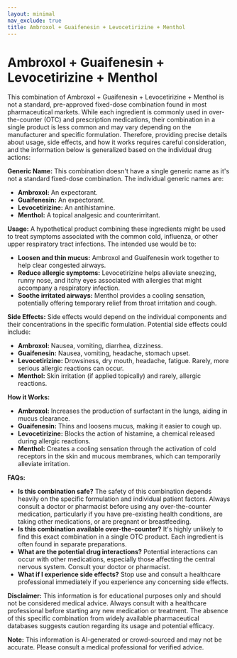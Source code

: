 ```yaml
---
layout: minimal
nav_exclude: true
title: Ambroxol + Guaifenesin + Levocetirizine + Menthol
---
```


# Ambroxol + Guaifenesin + Levocetirizine + Menthol

This combination of Ambroxol + Guaifenesin + Levocetirizine + Menthol is not a standard, pre-approved fixed-dose combination found in most pharmaceutical markets.  While each ingredient is commonly used in over-the-counter (OTC) and prescription medications, their combination in a single product is less common and may vary depending on the manufacturer and specific formulation. Therefore, providing precise details about usage, side effects, and how it works requires careful consideration, and the information below is generalized based on the individual drug actions:


**Generic Name:**  This combination doesn't have a single generic name as it's not a standard fixed-dose combination.  The individual generic names are:

* **Ambroxol:**  An expectorant.
* **Guaifenesin:** An expectorant.
* **Levocetirizine:** An antihistamine.
* **Menthol:** A topical analgesic and counterirritant.


**Usage:**  A hypothetical product combining these ingredients might be used to treat symptoms associated with the common cold, influenza, or other upper respiratory tract infections.  The intended use would be to:

* **Loosen and thin mucus:** Ambroxol and Guaifenesin work together to help clear congested airways.
* **Reduce allergic symptoms:** Levocetirizine helps alleviate sneezing, runny nose, and itchy eyes associated with allergies that might accompany a respiratory infection.
* **Soothe irritated airways:** Menthol provides a cooling sensation, potentially offering temporary relief from throat irritation and cough.


**Side Effects:** Side effects would depend on the individual components and their concentrations in the specific formulation. Potential side effects could include:

* **Ambroxol:** Nausea, vomiting, diarrhea, dizziness.
* **Guaifenesin:** Nausea, vomiting, headache, stomach upset.
* **Levocetirizine:** Drowsiness, dry mouth, headache, fatigue.  Rarely, more serious allergic reactions can occur.
* **Menthol:**  Skin irritation (if applied topically) and rarely, allergic reactions.


**How it Works:**

* **Ambroxol:** Increases the production of surfactant in the lungs, aiding in mucus clearance.
* **Guaifenesin:** Thins and loosens mucus, making it easier to cough up.
* **Levocetirizine:** Blocks the action of histamine, a chemical released during allergic reactions.
* **Menthol:** Creates a cooling sensation through the activation of cold receptors in the skin and mucous membranes, which can temporarily alleviate irritation.


**FAQs:**

* **Is this combination safe?**  The safety of this combination depends heavily on the specific formulation and individual patient factors.  Always consult a doctor or pharmacist before using any over-the-counter medication, particularly if you have pre-existing health conditions, are taking other medications, or are pregnant or breastfeeding.
* **Is this combination available over-the-counter?**  It's highly unlikely to find this exact combination in a single OTC product. Each ingredient is often found in separate preparations.
* **What are the potential drug interactions?**  Potential interactions can occur with other medications, especially those affecting the central nervous system. Consult your doctor or pharmacist.
* **What if I experience side effects?** Stop use and consult a healthcare professional immediately if you experience any concerning side effects.

**Disclaimer:** This information is for educational purposes only and should not be considered medical advice.  Always consult with a healthcare professional before starting any new medication or treatment. The absence of this specific combination from widely available pharmaceutical databases suggests caution regarding its usage and potential efficacy.


**Note:** This information is AI-generated or crowd-sourced and may not be accurate. Please consult a medical professional for verified advice.